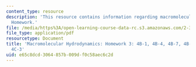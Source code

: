 ```yaml
---
content_type: resource
description: 'This resource contains information regarding macromolecular hydrodynamics:
  Homework.'
file: /media/https%3A/open-learning-course-data-rc.s3.amazonaws.com/2-341j-macromolecular-hydrodynamics-spring-2016/e65c8dcd3064857b009df0c58aec6c2d_MIT2_341JS16_Hw3_Soln.pdf
file_type: application/pdf
resourcetype: Document
title: 'Macromolecular Hydrodynamics: Homework 3: 4B-1, 4B-4, 4B-7, 4B-12 and optional
  4C-3'
uid: e65c8dcd-3064-857b-009d-f0c58aec6c2d
---
```

